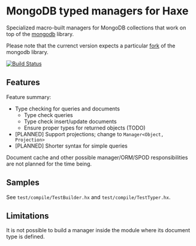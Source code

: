 # MongoDB typed managers for Haxe

Specialized macro-built managers for MongoDB collections that work on top of
the [mongodb] library.

Please note that the currenct version expects a particular [fork] of the
mongodb library.

[![Build Status](https://travis-ci.org/jonasmalacofilho/mongo-haxe-managers.svg?branch=master)](https://travis-ci.org/jonasmalacofilho/mongo-haxe-managers)

[mongodb]: https://github.com/MattTuttle/mongo-haxe-driver
[fork]: https://github.com/jonasmalacofilho/mongo-haxe-driver/tree/managers

## Features

Feature summary:

 - Type checking for queries and documents
    - Type check queries
    - Type check insert/update documents
    - Ensure proper types for returned objects (TODO)
 - [PLANNED] Support projections; change to `Manager<Object, Projection>`
 - [PLANNED] Shorter syntax for simple queries

Document cache and other possible manager/ORM/SPOD responsibilities are not
planned for the time being.

## Samples

See `test/compile/TestBuilder.hx` and `test/compile/TestTyper.hx`.

## Limitations

It is not possible to build a manager inside the module where its document type
is defined.

